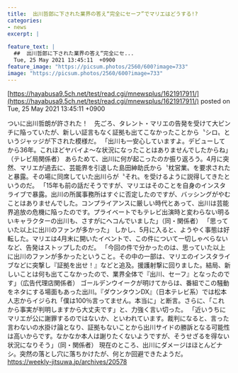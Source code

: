 ```yaml
---
title:  出川哲郎に下された業界の答え“完全にセーフ”でマリエはどうする!?  
categories:
- news
excerpt: |
  
feature_text: |
  ##  出川哲郎に下された業界の答え“完全にセ...
  Tue, 25 May 2021 13:45:11  +0900
feature_image: "https://picsum.photos/2560/600?image=733"
image: "https://picsum.photos/2560/600?image=733"
---
```


[https://hayabusa9.5ch.net/test/read.cgi/mnewsplus/1621917911/](https://hayabusa9.5ch.net/test/read.cgi/mnewsplus/1621917911/)
posted on Tue, 25 May 2021 13:45:11  +0900

<!--more-->

ついに出川哲朗が許された！　先ごろ、タレント・マリエの告発を受けて大ピンチに陥っていたが、新しい証言もなく証拠も出てこなかったことから〝シロ〟というジャッジが下された模様だ。 「出川も一安心していますよ。デビューしてから36年。これほどヤバイよ〜な状況になったことはありませんでしたからね」（テレビ局関係者） あらためて、出川に何が起こったのか振り返ろう。4月に突然、マリエが過去に、芸能界を引退した島田紳助氏から〝枕営業〟を要求されたと暴露。その場に同席していた出川らが〝それ〟を受けるように説得してきたというのだ。 「15年も前の話だそうですが、マリエはそのことを自身のインスタライブで暴露。出川の所属事務所はすぐに否定したのですが、バッシングがやむことはありませんでした。コンプライアンスに厳しい時代とあって、出川は芸能界追放の危機に陥ったのです。プライベートでもテレビ出演時と変わらない明るいキャラクターの出川も、さすがにヘコんでいました」（同・関係者） 「思っていた以上に出川のファンが多かった」 しかし、5月に入ると、ようやく事態は好転した。マリエは4月末に開いたイベントで、この件について一切しゃべらないなど、告発はストップしたのだ。 「今回の件で分かったのは、思っていた以上に出川のファンが多かったということ。その中の一部は、マリエのインスタライブなどに突撃し『証拠を出せ！』などと追及。援護射撃に回りました。結局、新しいことは何も出てこなかったので、業界全体で『出川、セーフ』となったのです」（広告代理店関係者） ゴールデンウイークが明けてからは、番組でこの騒動をネタにする場面もあった出川。『ダウンタウンDX』（日本テレビ系）では松本人志からイジられ「僕は100％言ってません。本当に」と断言。さらに、「これから事実が判明しますから大丈夫です」と、力強く言い切った。 「近いうちにマリエが公に謝罪するのではないか、といわれています。裁判になると、言った言わないの水掛け論となり、証拠もないことから出川サイドの勝訴となる可能性は高いからです。なかなか本人は謝りたくないようですが、そうせざるを得ない状況になりそう」（同・関係者） 現在のところ、出川にダメージはほとんどナシ。突然の落とし穴に落ちかけたが、何とか回避できたようだ。 https://weekly-jitsuwa.jp/archives/20578
